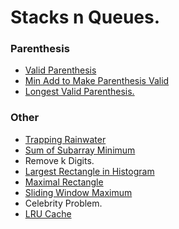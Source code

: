# Stacks n Queues.

### Parenthesis
- [Valid Parenthesis](https://leetcode.com/problems/valid-parentheses/description/)
- [Min Add to Make Parenthesis Valid](https://leetcode.com/problems/minimum-add-to-make-parentheses-valid/)
- [Longest Valid Parenthesis.](https://leetcode.com/problems/longest-valid-parentheses/)

### Other
- [Trapping Rainwater](https://leetcode.com/problems/trapping-rain-water/description/)
- [Sum of Subarray Minimum](https://leetcode.com/problems/sum-of-subarray-minimums/description/?envType=problem-list-v2&envId=nbefpor5)
- Remove k Digits.
- [Largest Rectangle in Histogram](https://leetcode.com/problems/largest-rectangle-in-histogram/description/)
- [Maximal Rectangle](https://leetcode.com/problems/maximal-rectangle/description/)
- [Sliding Window Maximum](https://leetcode.com/problems/sliding-window-maximum/)
- Celebrity Problem.
- [LRU Cache](https://leetcode.com/problems/lru-cache/)
